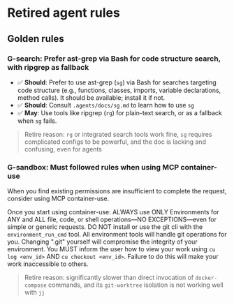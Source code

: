 # Retired agent rules

## Golden rules

### G-search: Prefer ast-grep via Bash for code structure search, with ripgrep as fallback

- ✅ **Should**: Prefer to use ast-grep (`sg`) via Bash for searches targeting code structure (e.g., functions,
classes, imports, variable declarations, method calls). It should be available; install it if not.
- ✅ **Should**: Consult `.agents/docs/sg.md` to learn how to use `sg`
- ✅ **May**: Use tools like ripgrep (`rg`) for plain-text search, or as a fallback when `sg` fails.

> Retire reason: `rg` or integrated search tools work fine, `sg` requires complicated configs to be powerful, and the doc is lacking and confusing, even for agents

### G-sandbox: Must followed rules when using MCP container-use

When you find existing permissions are insufficient to complete the request, consider using MCP container-use.

Once you start using container-use:  ALWAYS use ONLY Environments for ANY and ALL file, code, or shell operations—NO EXCEPTIONS—even for simple or generic requests. DO NOT install or use the git cli with the `environment_run_cmd` tool. All environment tools will handle git operations for you. Changing ".git" yourself will compromise the integrity of your environment. You MUST inform the user how to view your work using `cu log <env_id>` AND `cu checkout <env_id>`. Failure to do this will make your work inaccessible to others.

> Retire reason: significantly slower than direct invocation of `docker-compose` commands, and its `git-worktree` isolation is not working well with `jj`




